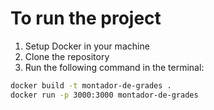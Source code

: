 # To run the project

1. Setup Docker in your machine
2. Clone the repository
3. Run the following command in the terminal:
```bash
docker build -t montador-de-grades .
docker run -p 3000:3000 montador-de-grades
```